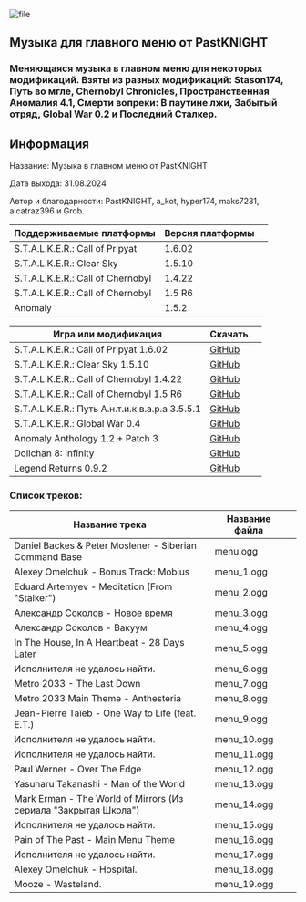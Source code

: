 ![file](https://github.com/user-attachments/assets/3b4b031b-bfb4-4466-a35c-52b7bbd130e1)
## Музыка для главного меню от PastKNIGHT
### Меняющаяся музыка в главном меню для некоторых модификаций. Взяты из разных модификаций: Stason174, Путь во мгле, Chernobyl Chronicles, Пространственная Аномалия 4.1, Смерти вопреки: В паутине лжи, Забытый отряд, Global War 0.2 и Последний Сталкер.
## Информация
Название: Музыка в главном меню от PastKNIGHT

Дата выхода: 31.08.2024

Автор и благодарности: PastKNIGHT, a_kot, hyper174, maks7231, alcatraz396 и Grob.

|Поддерживаемые платформы|Версия платформы||
|----|-----|-------|
|S.T.A.L.K.E.R.: Call of Pripyat|1.6.02|
|S.T.A.L.K.E.R.: Clear Sky|1.5.10|
|S.T.A.L.K.E.R.: Call of Chernobyl|1.4.22|
|S.T.A.L.K.E.R.: Call of Chernobyl|1.5 R6|
|Anomaly|1.5.2|

|Игра или модификация|Скачать||
|----|-----|-------|
|S.T.A.L.K.E.R.: Call of Pripyat 1.6.02|[GitHub](https://github.com/PastKNIGHT/MMMFSBPK/releases/tag/CoP1.6.02)|
|S.T.A.L.K.E.R.: Clear Sky 1.5.10|[GitHub](https://github.com/PastKNIGHT/MMMFSBPK/releases/tag/CS1.5.10)|
|S.T.A.L.K.E.R.: Call of Chernobyl 1.4.22|[GitHub](https://github.com/PastKNIGHT/MMMFSBPK/releases/tag/CoC1.4.22)|
|S.T.A.L.K.E.R.: Call of Chernobyl 1.5 R6|[GitHub](https://github.com/PastKNIGHT/MMMFSBPK/releases/tag/CoC1.5R6)|
|S.T.A.L.K.E.R.: Путь А.н.т.и.к.в.а.р.а 3.5.5.1|[GitHub](https://github.com/PastKNIGHT/MMMFSBPK/releases/tag/ANTIGUARY)|
|S.T.A.L.K.E.R.: Global War 0.4|[GitHub](https://github.com/PastKNIGHT/MMMFSBPK/releases/tag/GW0.4)|
|Anomaly Anthology 1.2 + Patch 3|[GitHub](https://github.com/PastKNIGHT/MMMFSBPK/releases/tag/Anthology)|
|Dollchan 8: Infinity|[GitHub](https://github.com/PastKNIGHT/MMMFSBPK/releases/tag/D8I)|
|Legend Returns 0.9.2|[GitHub](https://github.com/PastKNIGHT/MMMFSBPK/releases/tag/LR0.9.2)|

### Список треков:
|Название трека|Название файла||
|----|-----|-------|
|Daniel Backes & Peter Moslener - Siberian Command Base|menu.ogg|
|Alexey Omelchuk - Bonus Track: Mobius|menu_1.ogg|
|Eduard Artemyev - Meditation (From "Stalker")|menu_2.ogg|
|Александр Соколов - Новое время|menu_3.ogg|
|Александр Соколов - Вакуум|menu_4.ogg|
|In The House, In A Heartbeat - 28 Days Later|menu_5.ogg|
|Исполнителя не удалось найти.|menu_6.ogg|
|Metro 2033 - The Last Down|menu_7.ogg|
|Metro 2033 Main Theme - Anthesteria|menu_8.ogg|
|Jean-Pierre Taïeb - One Way to Life (feat. E.T.)|menu_9.ogg|
|Исполнителя не удалось найти.|menu_10.ogg|
|Исполнителя не удалось найти.|menu_11.ogg|
|Paul Werner - Over The Edge|menu_12.ogg|
|Yasuharu Takanashi - Man of the World|menu_13.ogg|
|Mark Erman - The World of Mirrors (Из сериала "Закрытая Школа")|menu_14.ogg|
|Исполнителя не удалось найти.|menu_15.ogg|
|Pain of The Past - Main Menu Theme|menu_16.ogg|
|Исполнителя не удалось найти.|menu_17.ogg|
|Alexey Omelchuk - Hospital.|menu_18.ogg|
|Mooze - Wasteland.|menu_19.ogg|
